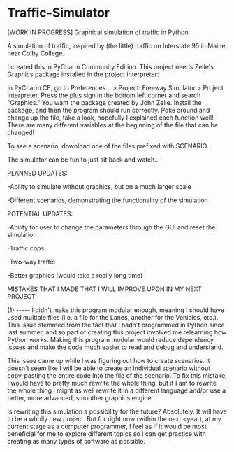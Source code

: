 # Traffic-Simulator
[WORK IN PROGRESS] Graphical simulation of traffic in Python.

A simulation of traffic, inspired by (the little) traffic on Interstate 95 in Maine, near Colby College.

I created this in PyCharm Community Edition. This project needs Zelle's Graphics package installed in the project interpreter:

In PyCharm CE, go to Preferences... > Project: Freeway Simulator > Project Interpreter. Press the plus sign in the bottom left corner and search "Graphics." You want the package created by John Zelle. Install the package, and then the program should run correctly. Poke around and change up the file, take a look, hopefully I explained each function well! There are many different variables at the beginning of the file that can be changed!

To see a scenario, download one of the files prefixed with SCENARIO.

The simulator can be fun to just sit back and watch...

PLANNED UPDATES:

-Ability to simulate without graphics, but on a much larger scale

-Different scenarios, demonstrating the functionality of the simulation

POTENTIAL UPDATES:

-Ability for user to change the parameters through the GUI and reset the simulation 

-Traffic cops

-Two-way traffic

-Better graphics (would take a really long time)

MISTAKES THAT I MADE THAT I WILL IMPROVE UPON IN MY NEXT PROJECT:

(1) -----
I didn't make this program modular enough, meaning I should have used multiple files (i.e. a file for the Lanes, another for the Vehicles, etc.). This issue stemmed from the fact that I hadn't programmed in Python since last summer, and so part of creating this project involved me relearning how Python works. Making this program modular would reduce dependency issues and make the code much easier to read and debug and understand.

This issue came up while I was figuring out how to create scenarios. It doesn't seem like I will be able to create an individual scenario without copy-pasting the entire code into the file of the scenario. To fix this mistake, I would have to pretty much rewrite the whole thing, but if I am to rewrite the whole thing I might as well rewrite it in a different language and/or use a better, more advanced, smoother graphics engine.

Is rewriting this simulation a possibility for the future? Absolutely. It will have to be a wholly new project. But for right now (within the next <year), at my current stage as a computer programmer, I feel as if it would be most beneficial for me to explore different topics so I can get practice with creating as many types of software as possible. 

